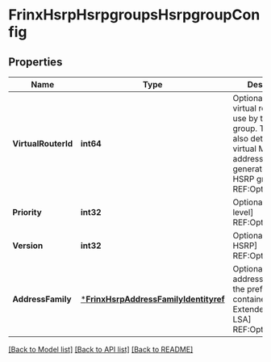 # FrinxHsrpHsrpgroupsHsrpgroupConfig

## Properties
Name | Type | Description | Notes
------------ | ------------- | ------------- | -------------
**VirtualRouterId** | **int64** | Optional[Set the virtual router id for use by the HSRP group. This usually also determines the virtual MAC address that is generated for the HSRP group] REF:Optional.empty | [optional] [default to null]
**Priority** | **int32** | Optional[Priority level] REF:Optional.empty | [optional] [default to null]
**Version** | **int32** | Optional[Version of HSRP] REF:Optional.empty | [optional] [default to null]
**AddressFamily** | [***FrinxHsrpAddressFamilyIdentityref**](frinx.hsrp.AddressFamilyIdentityref.md) | Optional[The address family of the prefix contained in the Extended Prefix LSA] REF:Optional.empty | [optional] [default to null]

[[Back to Model list]](../README.md#documentation-for-models) [[Back to API list]](../README.md#documentation-for-api-endpoints) [[Back to README]](../README.md)


